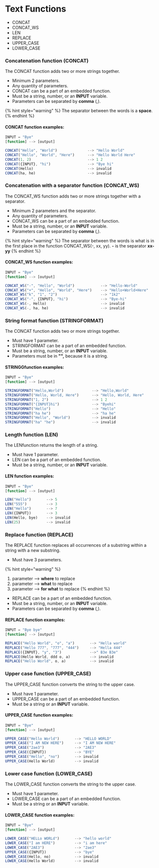 # Text Functions

* CONCAT
* CONCAT\_WS
* LEN
* REPLACE
* UPPER\_CASE
* LOWER\_CASE

### Concatenation function (CONCAT)

The CONCAT function adds two or more strings together.

* Minimum 2 parameters.
* Any quantity of parameters.
* CONCAT can be a part of an embedded function.
* Must be a string, number, or an **INPUT** variable.
* Parameters can be separated by **comma** (,).

{% hint style="warning" %}
The separator between the words is a **space**.
{% endhint %}

#### CONCAT function examples:

```javascript
INPUT = "Bye"
[function] --> [output]

CONCAT("Hello", "World")              --> "Hello World"
CONCAT("Hello", "World", "Here")      --> "Hello World Here"
CONCAT(1, 2)                          --> 1 2
CONCAT({INPUT}, "hi")                 --> "Bye hi"
CONCAT(Hello)                         --> invalid
CONCAT(ha, he)                        --> invalid
```

### Concatenation with a separator function (CONCAT\_WS)

The CONCAT\_WS function adds two or more strings together with a separator.

* Minimum 2 parameters and the separator.
* Any quantity of parameters.
* CONCAT\_WS can be a part of an embedded function.
* Must be a string, number, or an **INPUT** variable.
* Parameters can be separated by **comma** (,).

{% hint style="warning" %}
The separator between the words is what is in the first place in the function CONCAT\_WS(-, xx, yy). **-** is the separator **xx-yy**
{% endhint %}

#### CONCAT\_WS function examples:

```javascript
INPUT = "Bye"
[function] --> [output]

CONCAT_WS("-", "Hello", "World")            --> "Hello-World"
CONCAT_WS("+", "Hello", "World", "Here")    --> "Hello+World+Here"
CONCAT_WS("k", "1", "2")                    --> "1k2"
CONCAT_WS("-", {INPUT}, "hi")               --> "Bye-hi"
CONCAT_WS(-, Hello)                         --> invalid
CONCAT_WS(-, ha, he)                        --> invalid
```

### String format function (STRINGFORMAT)

The CONCAT function adds two or more strings together.

* Must have 1 parameter.
* STRINGFORMAT can be a part of an embedded function.
* Must be a string, number, or an **INPUT** variable.
* Parameters must be in **"",**  because it is a string.

#### STRINGGfunction examples:

```javascript
INPUT = "Bye"
[function] --> [output]

STRINGFORMAT("Hello,World")             --> "Hello,World"
STRINGFORMAT("Hello, World, Here")      --> "Hello, World, Here"
STRINGFORMAT("1, 2")                    --> 1 2
STRINGFORMAT("{INPUT}hi")               --> "Byehi"
STRINGFORMAT("Hello")                   --> "Hello"
STRINGFORMAT("ha he")                   --> "ha he"
STRINGFORMAT("Hello", "World")          --> invalid
STRINGFORMAT("ha" "he")                 --> invalid
```

### Length function (LEN)

The LENfunction returns the length of a string.

* Must have 1 parameter.
* LEN can be a part of an embedded function.
* Must be a string, number, or an **INPUT** variable.

#### LEN function examples:

```javascript
INPUT = "Bye"
[function] --> [output]

LEN("Hello")       --> 5
LEN("555")         --> 3
LEN("Hello")       --> 7
LEN({INPUT})       --> 3
LEN(Hello, bye)    --> invalid
LEN(25)            --> invalid
```

### Replace function (REPLACE)

The REPLACE function replaces all occurrences of a substring within a string with a new substring.

* Must have 3 parameters.

{% hint style="warning" %}
1. parameter --> **where** to replace
2. parameter --> **what** to replace
3. parameter --> **for what** to replace
{% endhint %}

* REPLACE can be a part of an embedded function.
* Must be a string, number, or an **INPUT** variable.
* Parameters can be separated by **comma** (,).

#### REPLACE function examples:

```javascript
INPUT = "Bye bye"
[function] --> [output]

REPLACE("Hello World", "o", "a")       --> "Hella warld"
REPLACE("Hello 777", "777", "444")     --> "Hella 444"
REPLACE({INPUT}, "y", "3")             -->" B3e B3e"
REPLACE(Hello World, ddd o, a)         --> invalid
REPLACE("Hello World", o, a)           --> invalid
```

### Upper case function (UPPER\_CASE)

The UPPER\_CASE function converts the string to the upper case.

* Must have 1 parameter.
* UPPER\_CASE can be a part of an embedded function.
* Must be a string or an **INPUT** variable.

#### UPPER\_CASE function examples:

```javascript
INPUT = "Bye"
[function] --> [output]

UPPER_CASE("Hello World")       --> "HELLO WORLD"
UPPER_CASE("I AM NEW HERE")     --> "I AM NEW HERE"
UPPER_CASE("2ae3")              --> "2AE3"
UPPER_CASE({INPUT})             --> "BYE"
UPPER_CASE("Hello", "no")       --> invalid
UPPER_CASE(Hello World)         --> invalid
```

### Lower case function (LOWER\_CASE)

The LOWER\_CASE function converts the string to the upper case.

* Must have 1 parameter.
* LOWER\_CASE can be a part of an embedded function.
* Must be a string or an **INPUT** variable.

#### LOWER\_CASE function examples:

```javascript
INPUT = "Bye"
[function] --> [output]

LOWER_CASE("HELLo WORLd")       --> "hello world"
LOWER_CASE("I am HERE")         --> "i am here"
LOWER_CASE("2AE3")              --> "2ae3"
UPPER_CASE({INPUT})             --> "bye"
LOWER_CASE(Hello, no)           --> invalid
LOWER_CASE(Hello World)         --> invalid
```
